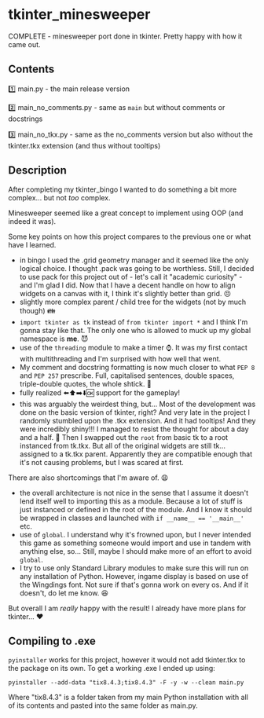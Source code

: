 # tkinter_minesweeper
COMPLETE - minesweeper port done in tkinter. Pretty happy with how it came out.

## Contents
:one: main.py - the main release version

:two: main_no_comments.py - same as `main` but without comments or docstrings

:three: main_no_tkx.py - same as the no_comments version but also without the tkinter.tkx extension (and thus without tooltips)

## Description
After completing my tkinter_bingo I wanted to do something a bit more complex... but not *too* complex.

Minesweeper seemed like a great concept to implement using OOP (and indeed it was).

Some key points on how this project compares to the previous one or what have I learned.

* in bingo I used the .grid geometry manager and it seemed like the only logical choice. I thought .pack was going to be worthless.
Still, I decided to use pack for this project out of - let's call it "academic curiosity" - and I'm glad I did. Now that I have a decent handle on how to align widgets on a canvas with
it, I think it's slightly better than grid. :persevere:
* slightly more complex parent / child tree for the widgets (not by much though) :family:
* `import tkinter as tk` instead of `from tkinter import *` and I think I'm gonna stay like that. The only one who is allowed to muck up
my global namespace is **me**. :smiling_imp:
* use of the `threading` module to make a timer :watch:. It was my first contact with multithreading and I'm surprised with how well that went. 
* My comment and docstring formatting is now much closer to what `PEP 8` and `PEP 257` prescribe. Full, capitalised sentences, double spaces, triple-double quotes, the whole shtick. :blue_book:
* fully realized :arrow_left::arrow_up::arrow_right::arrow_down::ok: support for the gameplay!
* this was arguably the weirdest thing, but... Most of the development was done on the basic version of tkinter, right? And very late in the project I randomly stumbled upon the .tkx extension. And it had tooltips! And they were incredibly shiny!!! I managed to resist the thought for about a day and a half. :see_no_evil: Then I swapped out the `root` from basic tk to a root instanced from tk.tkx. But all of the original widgets are still tk... assigned to a tk.tkx parent. Apparently they are compatible enough that it's not causing problems, but I was scared at first.

There are also shortcomings that I'm aware of. :weary:

* the overall architecture is not nice in the sense that I assume it doesn't lend itself well to importing this as a module. Because a lot of stuff is just instanced or defined in the root of the module. And I know it should be wrapped in classes and launched with `if __name__ == '__main__'` etc.
* use of `global`. I understand why it's frowned upon, but I never intended this game as something someone would import and use in tandem with anything else, so... Still, maybe I should make more of an effort to avoid `global`.
* I try to use only Standard Library modules to make sure this will run on any installation of Python. However, ingame display is based on use of the Wingdings font. Not sure if that's gonna work on every os. And if it doesn't, do let me know. :satisfied:

But overall I am *really* happy with the result! I already have more plans for tkinter... :heart:

## Compiling to .exe

`pyinstaller` works for this project, however it would not add tkinter.tkx to the package on its own.
To get a working .exe I ended up using:

`pyinstaller --add-data "tix8.4.3;tix8.4.3" -F -y -w --clean main.py`

Where "tix8.4.3" is a folder taken from my main Python installation with all of its contents and pasted into the same folder as main.py.
